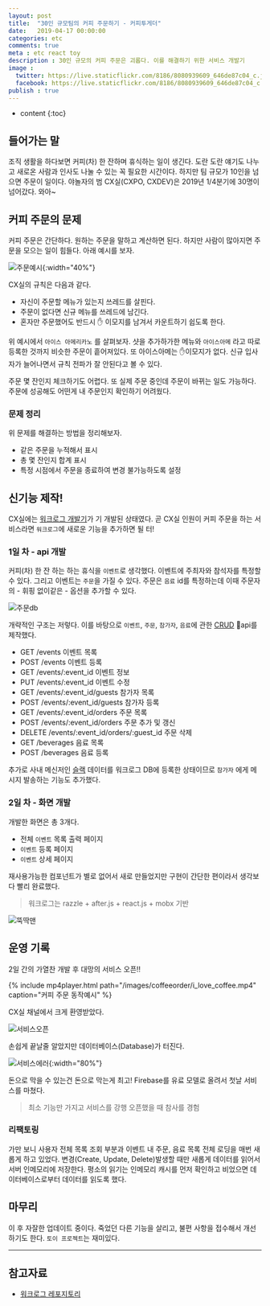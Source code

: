 ```yaml
---
layout: post
title:  "30인 규모팀의 커피 주문하기 - 커피투게더"
date:   2019-04-17 00:00:00
categories: etc
comments: true
meta : etc react toy
description : 30인 규모의 커피 주문은 괴롭다. 이를 해결하기 위한 서비스 개발기
image : 
  twitter: https://live.staticflickr.com/8186/8080939609_646de87c04_c.jpg
  facebook: https://live.staticflickr.com/8186/8080939609_646de87c04_c.jpg
publish : true
---
```


* content
{:toc}

## 들어가는 말
조직 생활을 하다보면 커피(차) 한 잔하며 휴식하는 일이 생긴다. 도란 도란 얘기도 나누고 새로온 사람과 인사도 나눌 수 있는 꼭 필요한 시간이다. 하지만 팀 규모가 10인을 넘으면 주문이 일이다. 야놀자의 범 CX실(CXPO, CXDEV)은 2019년 1/4분기에 30명이 넘어갔다. 와아~

## 커피 주문의 문제
커피 주문은 간단하다. 원하는 주문을 말하고 계산하면 된다.  하지만 사람이 많아지면 주문을 모으는 일이 힘들다. 아래 예시를 보자.

![주문예시](/images/coffeeorder/coffee_order_01.jpg){:width="40%"}

CX실의 규칙은 다음과 같다.

* 자신이 주문할 메뉴가 있는지 쓰레드를 살핀다.
* 주문이 없다면 신규 메뉴를 쓰레드에 남긴다.
* 혼자만 주문했어도 반드시 ✋ 이모지를 남겨서 카운트하기 쉽도록 한다.

위 예시에서 `아이스 아메리카노` 를 살펴보자. 샷을 추가하가한 메뉴와 `아이스아메` 라고 따로 등록한 것까지 비슷한 주문이 흩어져있다. 또 아이스아메는 ✋이모지가 없다. 신규 입사자가 늘어나면서 규칙 전파가 잘 안된다고 볼 수 있다.

주문 몇 잔인지 체크하기도 어렵다. 또 실제 주문 중인데 주문이 바뀌는 일도 가능하다. 주문에 성공해도 어떤게 내 주문인지 확인하기 어려웠다.

### 문제 정리

위 문제를 해결하는 방법을 정리해보자.

* 같은 주문을 누적해서 표시
* 총 몇 잔인지 합계 표시
* 특정 시점에서 주문을 종료하여 변경 불가능하도록 설정

## 신기능 제작!

CX실에는 [워크로그 개발기](https://yanolja.github.io/2018/09/Work-Log)가 기 개발된 상태였다. 곧 CX실 인원이 커피 주문을 하는 서비스라면 `워크로그`에 새로운 기능을 추가하면 될 터!

### 1일 차 - api 개발

커피(차) 한 잔 하는 하는 휴식을 `이벤트`로 생각했다. 이벤트에 주최자와 참석자를 특정할 수 있다. 그리고 이벤트는 `주문`을 가질 수 있다. 주문은 `음료` id를 특정하는데 이때 주문자의 - 휘핑 없이같은 - 옵션을 추가할 수 있다.

![주문db](/images/coffeeorder/coffee_order_db.png)

개략적인 구조는 저렇다. 이를 바탕으로 `이벤트`, `주문`, `참가자`, `음료`에 관한 [CRUD](https://en.wikipedia.org/wiki/Create,_read,_update_and_delete) api를 제작했다.

* GET /events 이벤트 목록
* POST /events 이벤트 등록
* GET /events/:event_id 이벤트 정보
* PUT /events/:event_id 이벤트 수정
* GET /events/:event_id/guests 참가자 목록
* POST /events/:event_id/guests 참가자 등록
* GET /events/:event_id/orders 주문 목록
* POST /events/:event_id/orders 주문 추가 및 갱신
* DELETE /events/:event_id/orders/:guest_id 주문 삭제
* GET /beverages 음료 목록
* POST /beverages 음료 등록

추가로 사내 메신저인 [슬랙](https://slack.com/) 데이터를 워크로그 DB에 등록한 상태이므로 `참가자` 에게 메시지 발송하는 기능도 추가했다.

### 2일 차 - 화면 개발
개발한 화면은 총 3개다.

* 전체 `이벤트` 목록 출력 페이지
* `이벤트` 등록 페이지
* `이벤트` 상세 페이지

재사용가능한 컴포넌트가 별로 없어서 새로 만들었지만 구현이 간단한 편이라서 생각보다 빨리 완료했다.

> 워크로그는 razzle + after.js + react.js + mobx 기반

![뚝딱맨](/images/coffeeorder/quickquick.png)

## 운영 기록

2일 간의 가열찬 개발 후 대망의 서비스 오픈!!

{% include mp4player.html path="/images/coffeeorder/i_love_coffee.mp4" caption="커피 주문 동작예시" %}

CX실 채널에서 크게 환영받았다.

![서비스오픈](/images/coffeeorder/coffee_order_launch.png)

손쉽게 끝날줄 알았지만 데이터베이스(Database)가 터진다.

![서비스에러](/images/coffeeorder/coffee_order_error.jpg){:width="80%"}

돈으로 막을 수 있는건 돈으로 막는게 최고! Firebase를 유료 모델로 올려서 첫날 서비스를 마쳤다.

> 최소 기능만 가지고 서비스를 강행 오픈했을 때 참사를 경험

### 리팩토링

가만 보니 사용자 전체 목록 조회 부분과 이벤트 내 주문, 음료 목록 전체 로딩을 매번 새롭게 하고 있었다. 변경(Create, Update, Delete)발생할 때만 새롭게 데이터를 읽어서 서버 인메모리에 저장한다. 평소의 읽기는 인메모리 캐시를 먼저 확인하고 비었으면 데이터베이스로부터 데이터를 읽도록 했다.

## 마무리

이 후 자잘한 업데이트 중이다. 죽었던 다른 기능을 살리고, 불편 사항을 접수해서 개선하기도 한다. `토이 프로젝트`는 재미있다.

---

## 참고자료
* [워크로그 레포지토리](https://github.com/totuworld/time-recorder-viewer)